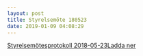 ```yaml
---
layout: post
title: Styrelsemöte 180523
date: 2019-01-09 04:08:29
---
```


<!-- wp:file {"id":1009,"href":"/assets/2019/01/Styrelsemöte-6-2018-05-23.pdf"} -->
<div class="wp-block-file"><a href="/assets/2019/01/Styrelsemöte-6-2018-05-23.pdf">Styrelsemötesprotokoll 2018-05-23</a><a href="/assets/2019/01/Styrelsemöte-6-2018-05-23.pdf" class="wp-block-file__button" download>Ladda ner</a></div>
<!-- /wp:file -->
